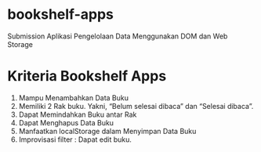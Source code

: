 # bookshelf-apps
Submission Aplikasi Pengelolaan Data Menggunakan DOM dan Web Storage


# Kriteria Bookshelf Apps
1. Mampu Menambahkan Data Buku
2. Memiliki 2 Rak buku. Yakni, “Belum selesai dibaca” dan “Selesai dibaca”.
3. Dapat Memindahkan Buku antar Rak
4. Dapat Menghapus Data Buku
5. Manfaatkan localStorage dalam Menyimpan Data Buku
6. Improvisasi filter : Dapat edit buku.
